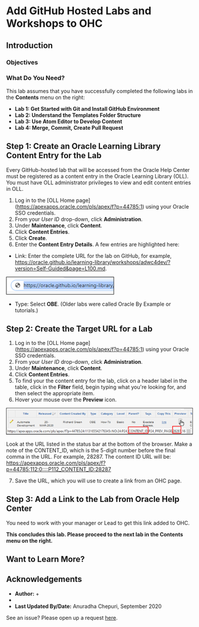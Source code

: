 # Add GitHub Hosted Labs and Workshops to OHC

## Introduction



### Objectives


### What Do You Need?

This lab assumes that you have successfully completed the following labs in the **Contents** menu on the right:
+ **Lab 1: Get Started with Git and Install GitHub Environment**
+ **Lab 2: Understand the Templates Folder Structure**
+ **Lab 3: Use Atom Editor to Develop Content**
+ **Lab 4: Merge, Commit, Create Pull Request**

## **Step 1:** Create an Oracle Learning Library Content Entry for the Lab
Every GitHub-hosted lab that will be accessed from the Oracle Help Center must be registered as a content entry in the Oracle Learning Library (OLL).
You must have OLL administrator privileges to view and edit content entries in OLL.
1. Log in to the [OLL Home page] (https://apexapps.oracle.com/pls/apex/f?p=44785:1) using your Oracle SSO credentials.
2. From your *User ID* drop-down, click **Administration**.
3. Under **Maintenance**, click **Content**.
4. Click **Content Entries**.
5. Click **Create**.
6. Enter the **Content Entry Details**. A few entries are highlighted here:
  * Link: Enter the complete URL for the lab on GitHub, for example, https://oracle.github.io/learning-library/workshops/adwc4dev/?version=Self-Guided&page=L100.md.

  ![](./images/content-entry-link.png " ")
  * Type: Select **OBE**. (Older labs were called Oracle By Example or tutorials.)

## **Step 2:** Create the Target URL for a Lab

1. Log in to the [OLL Home page] (https://apexapps.oracle.com/pls/apex/f?p=44785:1) using your Oracle SSO credentials.
2. From your *User ID* drop-down, click **Administration**.
3. Under **Maintenance**, click **Content**.
4. Click **Content Entries**.
5. To find your the content entry for the lab, click on a header label in the table, click in the **Filter** field, begin typing what you're looking for, and then select the appropriate item.
6. Hover your mouse over the **Preview** icon.

  ![](./images/content-entry-preview.png " ")

  Look at the URL listed in the status bar at the bottom of the browser. Make a note of the CONTENT_ID, which is the 5-digit number before the final comma in the URL. For example, 28287. The content ID URL will be:
https://apexapps.oracle.com/pls/apex/f?p=44785:112:0::::P112_CONTENT_ID:28287

7. Save the URL, which you will use to create a link from an OHC page.


## **Step 3:** Add a Link to the Lab from Oracle Help Center
You need to work with your manager or Lead to get this link added to OHC.

**This concludes this lab. Please proceed to the next lab in the Contents menu on the right.**

## Want to Learn More?



## Acknowledgements

* **Author:**
    +
*
* **Last Updated By/Date:** Anuradha Chepuri, September 2020

See an issue?  Please open up a request [here](https://github.com/oracle/learning-library/issues).
